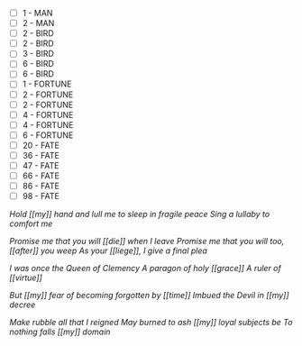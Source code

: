 
- [ ] 1 - MAN
- [ ] 2 - MAN
- [ ] 2 - BIRD
- [ ] 2 - BIRD
- [ ] 3 - BIRD
- [ ] 6 - BIRD
- [ ] 6 - BIRD
- [ ] 1 - FORTUNE
- [ ] 2 - FORTUNE
- [ ] 2 - FORTUNE
- [ ] 4 - FORTUNE
- [ ] 4 - FORTUNE
- [ ] 6 - FORTUNE
- [ ] 20 - FATE
- [ ] 36 - FATE
- [ ] 47 - FATE
- [ ] 66 - FATE
- [ ] 86 - FATE
- [ ] 98 - FATE

*Hold [[my]] hand and lull me to sleep in fragile peace
Sing a lullaby to comfort me*

*Promise me that you will [[die]] when I leave
Promise me that you will too, [[after]] you weep*
*As your [[liege]], I give a final plea*

*I was once the Queen of Clemency*
*A paragon of holy [[grace]]*
*A ruler of [[virtue]]*

*But [[my]] fear of becoming forgotten by [[time]]*
*Imbued the Devil in [[my]] decree*

*Make rubble all that I reigned*
*May burned to ash [[my]] loyal subjects be*
*To nothing falls [[my]] domain*


